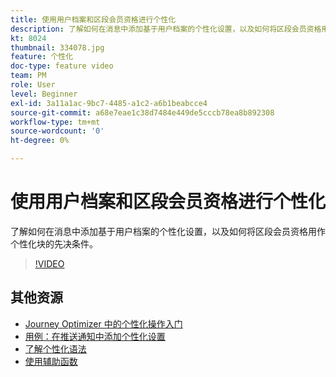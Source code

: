 ```yaml
---
title: 使用用户档案和区段会员资格进行个性化
description: 了解如何在消息中添加基于用户档案的个性化设置，以及如何将区段会员资格用作个性化块的先决条件。
kt: 8024
thumbnail: 334078.jpg
feature: 个性化
doc-type: feature video
team: PM
role: User
level: Beginner
exl-id: 3a11a1ac-9bc7-4485-a1c2-a6b1beabcce4
source-git-commit: a68e7eae1c38d7484e449de5cccb78ea8b892308
workflow-type: tm+mt
source-wordcount: '0'
ht-degree: 0%

---
```


# 使用用户档案和区段会员资格进行个性化

了解如何在消息中添加基于用户档案的个性化设置，以及如何将区段会员资格用作个性化块的先决条件。

>[!VIDEO](https://video.tv.adobe.com/v/334078?quality=12)

## 其他资源

* [ Journey Optimizer 中的个性化操作入门](https://experienceleague.adobe.com/docs/journey-optimizer/using/create-messages/personalization/personalize.html?lang=zh-Hans)
* [用例：在推送通知中添加个性化设置](https://experienceleague.adobe.com/docs/journey-optimizer/using/personalization/personalization-use-cases/personalization-use-case.html)
* [了解个性化语法](https://experienceleague.adobe.com/docs/journey-optimizer/using/create-messages/personalization/personalization-syntax.html?lang=zh-Hans)
* [使用辅助函数](https://experienceleague-review.corp.adobe.com/docs/journey-optimizer/using/create-messages/personalization/functions/functions.html?lang=zh-Hans)
